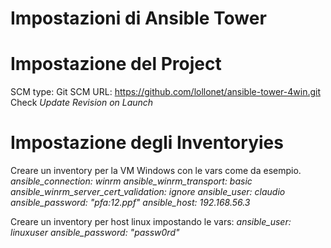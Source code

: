# Impostazioni di Ansible Tower

# Impostazione del Project
SCM type: Git
SCM URL: https://github.com/lollonet/ansible-tower-4win.git
Check *Update Revision on Launch*

# Impostazione degli Inventoryies
Creare un inventory per la VM Windows con le vars come da esempio.
*ansible_connection: winrm*
*ansible_winrm_transport: basic*
*ansible_winrm_server_cert_validation: ignore*
*ansible_user: claudio*
*ansible_password: "pfa:12.ppf"*
*ansible_host: 192.168.56.3*

Creare un inventory per host linux impostando le vars:
*ansible_user: linuxuser*
*ansible_password: "passw0rd"*
